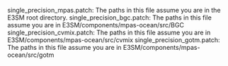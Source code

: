 single_precision_mpas.patch: The paths in this file assume you are in the E3SM root directory.
single_precision_bgc.patch: The paths in this file assume you are in E3SM/components/mpas-ocean/src/BGC
single_precision_cvmix.patch: The paths in this file assume you are in E3SM/components/mpas-ocean/src/cvmix
single_precision_gotm.patch: The paths in this file assume you are in E3SM/components/mpas-ocean/src/gotm
